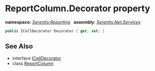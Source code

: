 # ReportColumn.Decorator property
**namespace:** *[Serenity.Reporting](../../README.md#serenity.reporting-namespace)*   **assembly**: *[Serenity.Net.Services](../../README.md)*

```csharp
public ICellDecorator Decorator { get; set; }
```

## See Also

* interface [ICellDecorator](../ICellDecorator.md)
* class [ReportColumn](../ReportColumn.md)